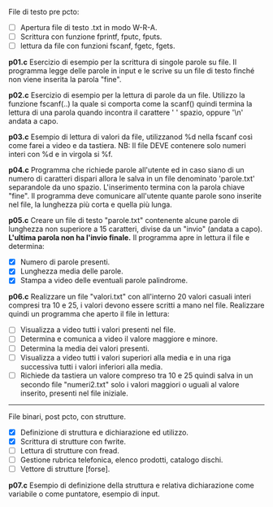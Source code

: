 File di testo pre pcto:
- [ ] Apertura file di testo .txt in modo W-R-A.
- [ ] Scrittura con funzione fprintf, fputc, fputs.
- [ ] lettura da file con funzioni fscanf, fgetc, fgets.

**p01.c**
Esercizio di esempio per la scrittura di singole parole su file. Il programma legge delle parole in input e le scrive su un file di testo finché non viene inserita la parola "fine".

**p02.c**
Esercizio di esempio per la lettura di parole da un file.
Utilizzo la funzione fscanf(..) la quale si comporta come la scanf() quindi termina la lettura di una parola quando incontra il carattere ' ' spazio, oppure '\n' andata a capo.

**p03.c**
Esempio di lettura di valori da file, utilizzanod %d nella fscanf così come farei a video e da tastiera.
NB: Il file DEVE contenere solo numeri interi con %d e in virgola si %f.

**p04.c**
Programma che richiede parole all'utente ed in caso siano di un numero di caratteri dispari allora le salva in un file denominato 'parole.txt' separandole da uno spazio. L'inserimento termina con la parola chiave "fine". Il programma deve comunicare all'utente quante parole sono inserite nel file, la lunghezza più corta e quella più lunga.

**p05.c**
Creare un file di testo "parole.txt" contenente alcune parole di lunghezza non superiore a 15 caratteri, divise da un "invio" (andata a capo). **L'ultima parola non ha l'invio finale.** Il programma apre in lettura il file e determina:
- [x] Numero di parole presenti.
- [x] Lunghezza media delle parole.
- [x] Stampa a video delle eventuali parole palindrome.

**p06.c**
Realizzare un file "valori.txt" con all'interno 20 valori casuali interi compresi tra 10 e 25, i valori devono essere scritti a mano nel file. Realizzare quindi un programma che aperto il file in lettura:
- [ ] Visualizza a video tutti i valori presenti nel file.
- [ ] Determina e comunica a video il valore maggiore e minore.
- [ ] Determina la media dei valori presenti.
- [ ] Visualizza a video tutti i valori superiori alla media e in una riga successiva tutti i valori inferiori alla media.
- [ ] Richiede da tastiera un valore compreso tra 10 e 25 quindi salva in un secondo file "numeri2.txt" solo i valori maggiori o uguali al valore inserito, presenti nel file iniziale.

---

File binari, post pcto, con strutture.
- [x] Definizione di struttura e dichiarazione ed utilizzo.
- [x] Scrittura di strutture con fwrite.
- [ ] Lettura di strutture con fread.
- [ ] Gestione rubrica telefonica, elenco prodotti, catalogo dischi.
- [ ] Vettore di strutture [forse].

**p07.c**
Esempio di definizione della struttura e relativa dichiarazione come variabile o come puntatore, esempio di input.
